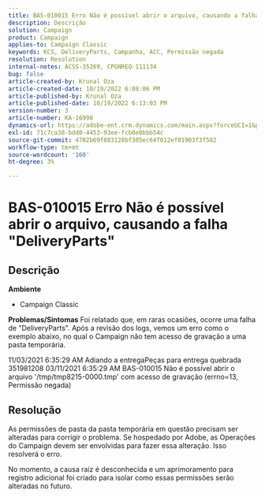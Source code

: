 ```yaml
---
title: BAS-010015 Erro Não é possível abrir o arquivo, causando a falha "DeliveryParts"
description: Descrição
solution: Campaign
product: Campaign
applies-to: Campaign Classic
keywords: KCS, DeliveryParts, Campanha, ACC, Permissão negada
resolution: Resolution
internal-notes: ACSS-35269, CPGNREQ-111134
bug: false
article-created-by: Krunal Oza
article-created-date: 10/19/2022 6:08:06 PM
article-published-by: Krunal Oza
article-published-date: 10/19/2022 6:13:03 PM
version-number: 3
article-number: KA-16998
dynamics-url: https://adobe-ent.crm.dynamics.com/main.aspx?forceUCI=1&pagetype=entityrecord&etn=knowledgearticle&id=27565ff7-d84f-ed11-bba2-00224808679b
exl-id: 71c7ca38-bdd0-4453-93ee-fcb0e0bbb54c
source-git-commit: 4702b69f883128bf305ec64f012ef01903f3f582
workflow-type: tm+mt
source-wordcount: '160'
ht-degree: 3%

---
```


# BAS-010015 Erro Não é possível abrir o arquivo, causando a falha &quot;DeliveryParts&quot;

## Descrição

<b>Ambiente</b>
- Campaign Classic



<b>Problemas/Sintomas</b>
Foi relatado que, em raras ocasiões, ocorre uma falha de &quot;DeliveryParts&quot;. Após a revisão dos logs, vemos um erro como o exemplo abaixo, no qual o Campaign não tem acesso de gravação a uma pasta temporária.

11/03/2021 6:35:29 AM Adiando a entregaPeças para entrega quebrada 351981208 03/11/2021 6:35:29 AM BAS-010015 Não é possível abrir o arquivo &#39;/tmp/tmp8215-0000.tmp&#39; com acesso de gravação (errno=13, Permissão negada)




## Resolução


As permissões de pasta da pasta temporária em questão precisam ser alteradas para corrigir o problema. Se hospedado por Adobe, as Operações do Campaign devem ser envolvidas para fazer essa alteração. Isso resolverá o erro.

No momento, a causa raiz é desconhecida e um aprimoramento para registro adicional foi criado para isolar como essas permissões serão alteradas no futuro.
